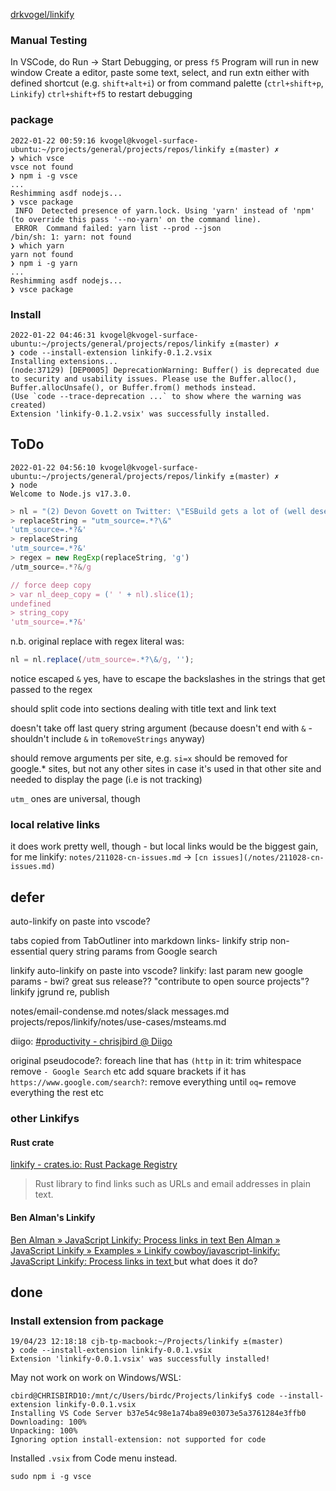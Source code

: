

[drkvogel/linkify](https://github.com/drkvogel/linkify)

### Manual Testing

In VSCode, do Run -> Start Debugging, or press `f5`
Program will run in new window
Create a editor, paste some text, select, and run extn either with defined shortcut (e.g. `shift+alt+i`) or from command palette (`ctrl+shift+p`, `Linkify`)
`ctrl+shift+f5` to restart debugging

### package

```
2022-01-22 00:59:16 kvogel@kvogel-surface-ubuntu:~/projects/general/projects/repos/linkify ±(master) ✗ 
❯ which vsce 
vsce not found
❯ npm i -g vsce
...
Reshimming asdf nodejs...
❯ vsce package
 INFO  Detected presence of yarn.lock. Using 'yarn' instead of 'npm' (to override this pass '--no-yarn' on the command line).
 ERROR  Command failed: yarn list --prod --json
/bin/sh: 1: yarn: not found
❯ which yarn
yarn not found
❯ npm i -g yarn
...
Reshimming asdf nodejs...
❯ vsce package 
```

### Install

```
2022-01-22 04:46:31 kvogel@kvogel-surface-ubuntu:~/projects/general/projects/repos/linkify ±(master) ✗ 
❯ code --install-extension linkify-0.1.2.vsix 
Installing extensions...
(node:37129) [DEP0005] DeprecationWarning: Buffer() is deprecated due to security and usability issues. Please use the Buffer.alloc(), Buffer.allocUnsafe(), or Buffer.from() methods instead.
(Use `code --trace-deprecation ...` to show where the warning was created)
Extension 'linkify-0.1.2.vsix' was successfully installed.
```


## ToDo

```
2022-01-22 04:56:10 kvogel@kvogel-surface-ubuntu:~/projects/general/projects/repos/linkify ±(master) ✗ 
❯ node
Welcome to Node.js v17.3.0.
```
```js
> nl = "(2) Devon Govett on Twitter: \"ESBuild gets a lot of (well deserved) hype, but I’m also pretty excited about SWC. Not only is it a super fast JS compiler, but it’s also a whole platform. For example, Deno’s linter, code formatter, and doc generator are built using SWC’s Rust API! 😲 https://t.co/XvkvI8Vbto\" / Twitter (https://twitter.com/devongovett/status/1369033422002389000?utm_source=thenewstack&utm_medium=website&utm_campaign=platform)"
> replaceString = "utm_source=.*?\&"
'utm_source=.*?&'
> replaceString
'utm_source=.*?&'
> regex = new RegExp(replaceString, 'g')
/utm_source=.*?&/g

// force deep copy
> var nl_deep_copy = (' ' + nl).slice(1);
undefined
> string_copy
'utm_source=.*?&'
```

n.b. original replace with regex literal was:
```js
nl = nl.replace(/utm_source=.*?\&/g, '');
```
notice escaped `&`
yes, have to escape the backslashes in the strings that get passed to the regex


should split code into sections dealing with title text and link text

doesn't take off last query string argument (because doesn't end with `&` - shouldn't include `&` in `toRemoveStrings` anyway)

should remove arguments per site, e.g. `si=x` should be removed for google.* sites, but not any other sites in case it's used in that other site and needed to display the page (i.e is not tracking)

`utm_` ones are universal, though

### local relative links

it does work pretty well, though - but local links would be the biggest gain, for me
linkify: `notes/211028-cn-issues.md` -> `[cn issues](/notes/211028-cn-issues.md)`


## defer

auto-linkify on paste into vscode?

tabs copied from TabOutliner into markdown links- linkify
  strip non-essential query string params from Google search

linkify
  auto-linkify on paste into vscode?
linkify:
  last param
  new google params - bwi?
  great sus
  release??
    "contribute to open source projects"?
linkify jgrund re, publish

notes/email-condense.md
notes/slack messages.md
projects/repos/linkify/notes/use-cases/msteams.md

diigo: [#productivity - chrisjbird @ Diigo](https://www.diigo.com/user/chrisjbird?query=%23productivity)


original pseudocode?:
foreach line that has `(http` in it:
  trim whitespace
  remove ` - Google Search ` etc
  add square brackets
  if it has `https://www.google.com/search?`:
    remove everything until `oq=`
    remove everything the rest
etc

### other Linkifys

#### Rust crate

[linkify - crates.io: Rust Package Registry ](https://crates.io/crates/linkify)
>Rust library to find links such as URLs and email addresses in plain text.

#### Ben Alman's Linkify

[Ben Alman » JavaScript Linkify: Process links in text ](http://benalman.com/projects/javascript-linkify/)
[Ben Alman » JavaScript Linkify » Examples » Linkify ](http://benalman.com/code/projects/javascript-linkify/examples/linkify/)
[cowboy/javascript-linkify: JavaScript Linkify: Process links in text ](https://github.com/cowboy/javascript-linkify/)
but what does it do?

## done

### Install extension from package
```
19/04/23 12:18:18 cjb-tp-macbook:~/Projects/linkify ±(master) 
❯ code --install-extension linkify-0.0.1.vsix
Extension 'linkify-0.0.1.vsix' was successfully installed!
```
May not work on  work on Windows/WSL:
```
cbird@CHRISBIRD10:/mnt/c/Users/birdc/Projects/linkify$ code --install-extension linkify-0.0.1.vsix 
Installing VS Code Server b37e54c98e1a74ba89e03073e5a3761284e3ffb0
Downloading: 100%
Unpacking: 100%
Ignoring option install-extension: not supported for code
```
Installed `.vsix` from Code menu instead.

`sudo npm i -g vsce`